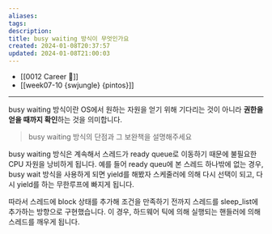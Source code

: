 ```yaml
---
aliases: 
tags: 
description:
title: busy waiting 방식이 무엇인가요
created: 2024-01-08T20:37:57
updated: 2024-01-08T21:00:03
---
```

- [[0012 Career 💼]]
- [[week07-10 {swjungle} {pintos}]]
---
busy waiting 방식이란 OS에서 원하는 자원을 얻기 위해 기다리는 것이 아니라 **권한을 얻을 때까지 확인**하는 것을 의미합니다.

> busy waiting 방식의 단점과 그 보완책을 설명해주세요

busy waiting 방식은 계속해서 스레드가 ready queue로 이동하기 때문에 불필요한 CPU 자원을 낭비하게 됩니다. 예를 들어 ready queu에 본 스레드 하나밖에 없는 경우, busy wait 방식을 사용하게 되면 yield를 해봤자 스케줄러에 의해 다시 선택이 되고, 다시 yield를 하는 무한루프에 빠지게 됩니다.

따라서 스레드에 block 상태를 추가해 조건을 만족하기 전까지 스레드를 sleep_list에 추가하는 방향으로 구현했습니다. 이 경우, 하드웨어 틱에 의해 실행되는 핸들러에 의해 스레드를 깨우게 됩니다.
